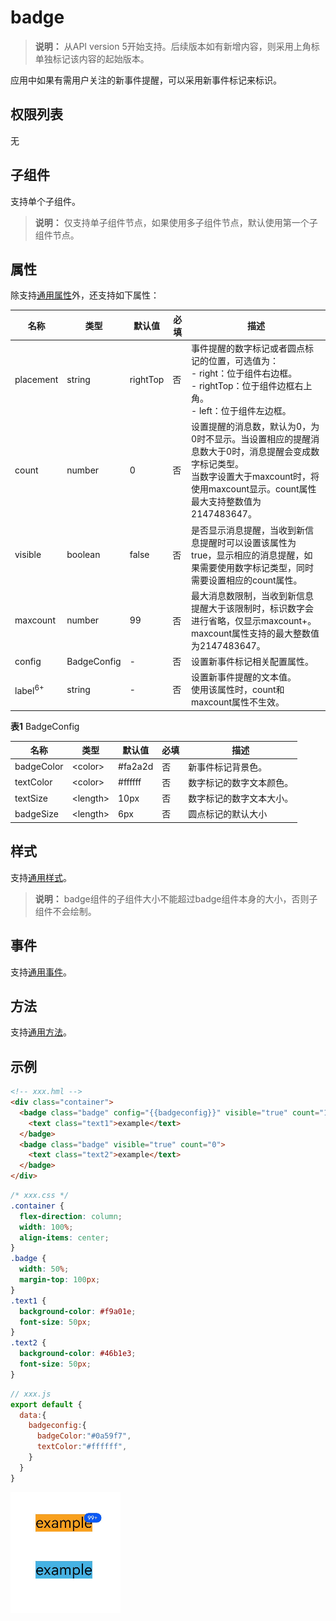 # badge

>  **说明：**
>  从API version 5开始支持。后续版本如有新增内容，则采用上角标单独标记该内容的起始版本。

应用中如果有需用户关注的新事件提醒，可以采用新事件标记来标识。


## 权限列表

无


## 子组件

支持单个子组件。

>  **说明：**
>  仅支持单子组件节点，如果使用多子组件节点，默认使用第一个子组件节点。


## 属性

除支持[通用属性](js-components-common-attributes.md)外，还支持如下属性：

| 名称               | 类型        | 默认值   | 必填 | 描述                                                         |
| ------------------ | ----------- | -------- | ---- | ------------------------------------------------------------ |
| placement          | string      | rightTop | 否   | 事件提醒的数字标记或者圆点标记的位置，可选值为：<br/>-&nbsp;right：位于组件右边框。<br/>-&nbsp;rightTop：位于组件边框右上角。<br/>-&nbsp;left：位于组件左边框。 |
| count              | number      | 0        | 否   | 设置提醒的消息数，默认为0，为0时不显示。当设置相应的提醒消息数大于0时，消息提醒会变成数字标记类型。<br/>当数字设置大于maxcount时，将使用maxcount显示。count属性最大支持整数值为2147483647。 |
| visible            | boolean     | false    | 否   | 是否显示消息提醒，当收到新信息提醒时可以设置该属性为true，显示相应的消息提醒，如果需要使用数字标记类型，同时需要设置相应的count属性。 |
| maxcount           | number      | 99       | 否   | 最大消息数限制，当收到新信息提醒大于该限制时，标识数字会进行省略，仅显示maxcount+。<br/>maxcount属性支持的最大整数值为2147483647。 |
| config             | BadgeConfig | -        | 否   | 设置新事件标记相关配置属性。                                 |
| label<sup>6+</sup> | string      | -        | 否   | 设置新事件提醒的文本值。<br/>使用该属性时，count和maxcount属性不生效。 |

**表1** BadgeConfig

| 名称         | 类型             | 默认值      | 必填   | 描述           |
| ---------- | -------------- | -------- | ---- | ------------ |
| badgeColor | &lt;color&gt;  | \#fa2a2d | 否    | 新事件标记背景色。    |
| textColor  | &lt;color&gt;  | \#ffffff | 否    | 数字标记的数字文本颜色。 |
| textSize   | &lt;length&gt; | 10px     | 否    | 数字标记的数字文本大小。 |
| badgeSize  | &lt;length&gt; | 6px      | 否    | 圆点标记的默认大小    |


## 样式

支持[通用样式](../arkui-js/js-components-common-styles.md)。

>  **说明：**
>  badge组件的子组件大小不能超过badge组件本身的大小，否则子组件不会绘制。


## 事件

支持[通用事件](../arkui-js/js-components-common-events.md)。


## 方法

支持[通用方法](../arkui-js/js-components-common-methods.md)。


## 示例

```html
<!-- xxx.hml -->
<div class="container">
  <badge class="badge" config="{{badgeconfig}}" visible="true" count="100" maxcount="99">
    <text class="text1">example</text>
  </badge>
  <badge class="badge" visible="true" count="0">
    <text class="text2">example</text>
  </badge>
</div>
```

```css
/* xxx.css */
.container {
  flex-direction: column;
  width: 100%;
  align-items: center;
}
.badge {
  width: 50%;
  margin-top: 100px;
}
.text1 {
  background-color: #f9a01e;
  font-size: 50px;
}
.text2 {
  background-color: #46b1e3;
  font-size: 50px;
}
```

```js
// xxx.js
export default {
  data:{
    badgeconfig:{
      badgeColor:"#0a59f7",
      textColor:"#ffffff",
    }
  }
}
```

![zh-cn_image_000000117726526811](figures/zh-cn_image_000000117726526811.png)
